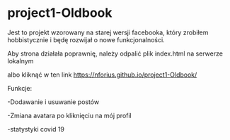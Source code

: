 # project1-Oldbook
Jest to projekt wzorowany na starej wersji facebooka, który zrobiłem hobbistycznie i będę rozwijał o nowe funkcjonalności.

Aby strona działała poprawnię, należy odpalić plik index.html na serwerze lokalnym

albo kliknąć w ten link https://nforius.github.io/project1-Oldbook/

Funkcje:

-Dodawanie i usuwanie postów

-Zmiana avatara po kliknięciu na mój profil

-statystyki covid 19
